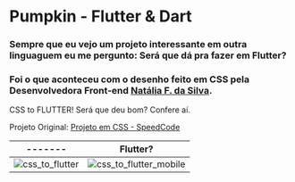# Pumpkin - Flutter & Dart



### Sempre que eu vejo um projeto interessante em outra linguaguem eu me pergunto: Será que dá pra fazer em Flutter?

### Foi o que aconteceu com o desenho feito em CSS pela Desenvolvedora Front-end [Natália F. da Silva](https://github.com/natalia-fs).


CSS to FLUTTER! Será que deu bom? Confere aí.

Projeto Original: [Projeto em CSS - SpeedCode](https://www.linkedin.com/posts/natalia-f-da-silva_css-html-youtube-activity-6860684629607796736-bfnO/)

 ------- | Flutter?
--------- | ------
![css_to_flutter](https://user-images.githubusercontent.com/54247489/200194287-38700f5d-1775-4da7-8a46-041984a74bbd.jpg) | ![css_to_flutter_mobile](https://user-images.githubusercontent.com/54247489/200194087-60f91f6b-8006-411f-aafc-1875d4e3757a.png)







<!--- ## Example --->
 <!--- ![ezgif-4-8308c48d45](https://user-images.githubusercontent.com/54247489/197602942-a65dd667-8851-4717-9cec-0b9b49fdfb07.gif) --->


<!--- ## AppBook until now --->
<!--- ![app_book_current](https://user-images.githubusercontent.com/54247489/197602670-b14309f7-e5d6-4a9e-a79e-f3595a02ab91.gif) --->

